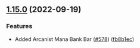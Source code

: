 ## [1.15.0](https://github.com/Wynntils/Wynntils/compare/v1.14.2...v1.15.0) (2022-09-19)


### Features

* Added Arcanist Mana Bank Bar ([#578](https://github.com/Wynntils/Wynntils/issues/578)) ([fb8b1ec](https://github.com/Wynntils/Wynntils/commit/fb8b1ec68373189dcceb796119d56cd7dbb8f50d))

